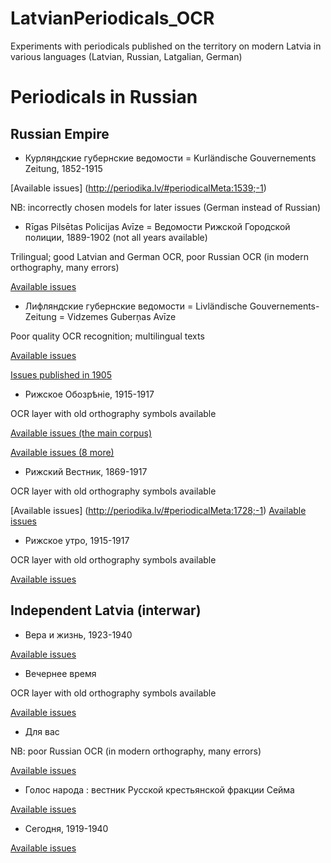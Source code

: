 # LatvianPeriodicals_OCR
Experiments with periodicals published on the territory on modern Latvia in various languages (Latvian, Russian, Latgalian, German)

# Periodicals in Russian

## Russian Empire

* Курляндские губернские ведомости = Kurländische Gouvernements Zeitung, 1852-1915

[Available issues] (http://periodika.lv/#periodicalMeta:1539;-1)

NB: incorrectly chosen models for later issues (German instead of Russian)

* Rīgas Pilsētas Policijas Avīze = Ведомости Рижской Городской полиции, 1889-1902 (not all years available)

Trilingual; good Latvian and German OCR, poor Russian OCR (in modern orthography, many errors)

[Available issues](http://periodika.lv/#periodicalMeta:358;-1)

* Лифляндские губернские ведомости = Livländische Gouvernements-Zeitung = Vidzemes Guberņas Avīze

Poor quality OCR recognition; multilingual texts

[Available issues](https://dea.digar.ee/cgi-bin/dea?a=cl&cl=CL1&sp=livzeitung&l=en)

[Issues published in 1905](http://datatest.lnb.lv/digitala_biblioteka/laikraksti/VidzGubAvize/index.htm)


* Рижское Обозрѣніе, 1915-1917

OCR layer with old orthography symbols available 

[Available issues (the main corpus)](http://periodika.lv/#periodicalMeta:1683;-1)

[Available issues (8 more)](http://periodika.lv/#periodical;id=26633521346598475474666534128088861199)


* Рижский Вестник, 1869-1917

OCR layer with old orthography symbols available 

[Available issues] (http://periodika.lv/#periodicalMeta:1728;-1)
[Available issues](http://datatest.lnb.lv/digitala_biblioteka/laikraksti/RizskijVestnik/index.htm)

* Рижское утро, 1915-1917

OCR layer with old orthography symbols available 

[Available issues](http://periodika.lv/#periodicalMeta:1685;-1)

## Independent Latvia (interwar)

* Вера и жизнь, 1923-1940

[Available issues](http://periodika.lv/#periodicalItem:1734)

* Вечернее время

OCR layer with old orthography symbols available 

[Available issues](http://periodika.lv/#periodicalItem:1686)

* Для вас

NB: poor Russian OCR (in modern orthography, many errors)

[Available issues](http://periodika.lv/#periodicalItem:673)

* Голос народа : вестник Русской крестьянской фракции Сейма

[Available issues](http://periodika.lv/#periodicalMeta:276;-1)

* Сегодня, 1919-1940

[Available issues](http://periodika.lv/#periodicalItem:276)
